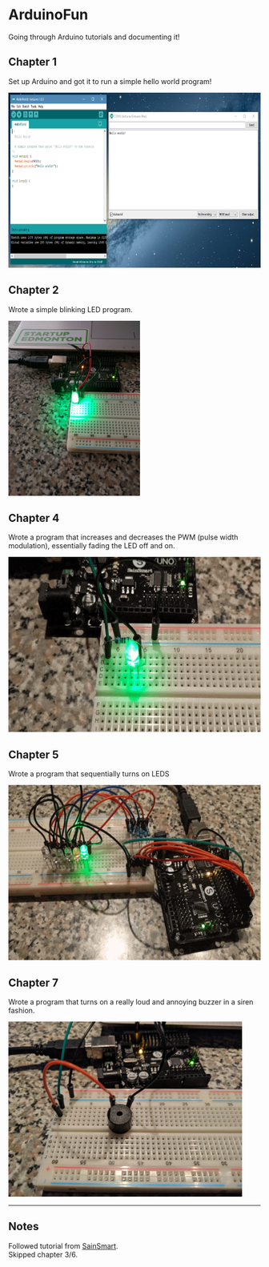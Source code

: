 # ArduinoFun
Going through Arduino tutorials and documenting it!

## Chapter 1
Set up Arduino and got it to run a simple hello world program!

<img src="https://github.com/dhaberst/ArduinoFun/blob/master/docs/img/HelloWorld.PNG" height="350px">

## Chapter 2
Wrote a simple blinking LED program.

<img src="https://github.com/dhaberst/ArduinoFun/blob/master/docs/img/Chapter2BlinkLED.jpg" height="350px">

## Chapter 4
Wrote a program that increases and decreases the PWM (pulse width modulation), essentially fading the LED off and on.

<img src="https://github.com/dhaberst/ArduinoFun/blob/master/docs/img/Chapter4FadeLED.gif" height="350px">

## Chapter 5
Wrote a program that sequentially turns on LEDS

<img src="https://github.com/dhaberst/ArduinoFun/blob/master/docs/img/Chapter5AdvertisingLED.gif" height="350px">

## Chapter 7
Wrote a program that turns on a really loud and annoying buzzer in a siren fashion.

<img src="https://github.com/dhaberst/ArduinoFun/blob/master/docs/img/Chapter7Buzzer.jpg" height="350px">

<hr>

## Notes
Followed tutorial from [SainSmart](https://www.sainsmart.com/).<br>
Skipped chapter 3/6.
